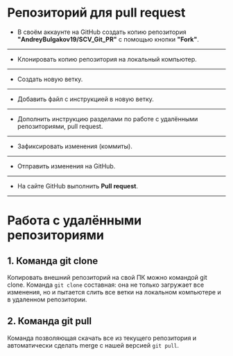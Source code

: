 # Репозиторий для **pull request**
* В своём аккаунте на GitHub создать копию репозитория **"AndreyBulgakov19/SCV_Git_PR"** с помощью кнопки **"Fork"**.
---
* Клонировать копию репозитория на локальный компьютер.
---
* Создать новую ветку.
---
* Добавить файл с инструкцией в новую ветку.
---
* Дополнить инструкцию разделами по работе с удалёнными репозиториями, pull request.
---
* Зафиксировать изменения (коммиты).
---
* Отправить изменения на GitHub.
---
* На сайте GitHub выполнить **Pull request**.
---
# Работа с удалёнными репозиториями
## 1. Команда **git clone**
Копировать внешний репозиторий на свой ПК можно командой git clone. Команда `git clone` составная: она не только загружает все изменения, но и пытается слить 
все ветки на локальном компьютере и в удаленном репозитории.
## 2. Команда **git pull**
Команда позволяющая скачать все из текущего репозитория и автоматически
сделать merge с нашей версией `git pull`.